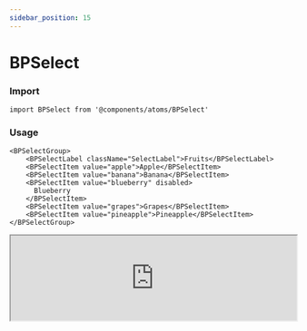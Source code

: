 ```yaml
---
sidebar_position: 15
---
```


# BPSelect

### Import

```tsx
import BPSelect from '@components/atoms/BPSelect'
```

### Usage 

```tsx
<BPSelectGroup>
    <BPSelectLabel className="SelectLabel">Fruits</BPSelectLabel>
    <BPSelectItem value="apple">Apple</BPSelectItem>
    <BPSelectItem value="banana">Banana</BPSelectItem>
    <BPSelectItem value="blueberry" disabled>
      Blueberry
    </BPSelectItem>
    <BPSelectItem value="grapes">Grapes</BPSelectItem>
    <BPSelectItem value="pineapple">Pineapple</BPSelectItem>
</BPSelectGroup>
```

<iframe width="100%" heigh="200px"  src="https://ui-kit.blue-panda.dev/iframe.html?args=&id=atoms-bpselect--basic&viewMode=story" />


### Props 


| Prop | Default | Options |
| ----------- | ----------- | ----------- |
| variant | default | 'default' \| 'inverted' \| 'danger' \| 'cyber' \| 'caution' \| 'success' \| 'primary' \| 'secondary' \| 'accent' \| 'light' \| 'link’ | 
| size | md | 'xxs'  \| 'xs'   \| 's'  \| 'md'  \| 'lg'  \| 'xl' 
| placeholder | " " | string 
| outline | false | true \|   false 
| magic | false | true \|   false
| disabled | false | true \|   false




Check more colors, statuses and styles at: 
<img src={'/img/sb.png'} style={{width: '15px'}} />

https://ui-kit.blue-panda.dev/?path=/story/atoms-bpselect--basic